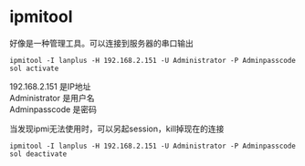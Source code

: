 ipmitool
=========
好像是一种管理工具。可以连接到服务器的串口输出
```
ipmitool -I lanplus -H 192.168.2.151 -U Administrator -P Adminpasscode sol activate
```
192.168.2.151 是IP地址  
Administrator 是用户名  
Adminpasscode 是密码  

当发现ipmi无法使用时，可以另起session，kill掉现在的连接
```
ipmitool -I lanplus -H 192.168.2.151 -U Administrator -P Adminpasscode sol deactivate
```